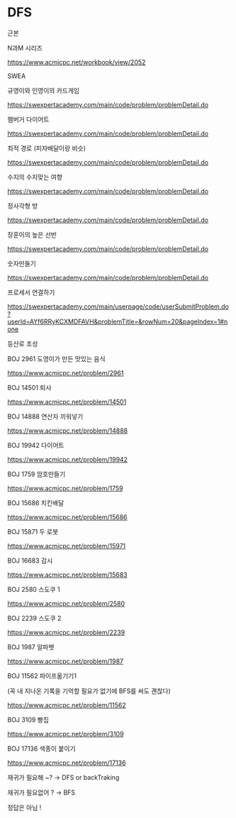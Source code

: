 # DFS

근본

N과M 시리즈

https://www.acmicpc.net/workbook/view/2052

SWEA

규영이와 인영이의 카드게임

https://swexpertacademy.com/main/code/problem/problemDetail.do

햄버거 다이어트

https://swexpertacademy.com/main/code/problem/problemDetail.do

최적 경로 (피자배달이랑 비슷)

https://swexpertacademy.com/main/code/problem/problemDetail.do

수지의 수지맞는 여향

https://swexpertacademy.com/main/code/problem/problemDetail.do

정사각형 방

https://swexpertacademy.com/main/code/problem/problemDetail.do

장훈이의 높은 선반

https://swexpertacademy.com/main/code/problem/problemDetail.do

숫자만들기

https://swexpertacademy.com/main/code/problem/problemDetail.do

프로세서 연결하기

https://swexpertacademy.com/main/userpage/code/userSubmitProblem.do?userId=AYf6RRyKCXMDFAVH&problemTitle=&rowNum=20&pageIndex=1#none

등산로 조성

BOJ 2961 도영이가 만든 맛있는 음식

https://www.acmicpc.net/problem/2961

BOJ 14501 퇴사

https://www.acmicpc.net/problem/14501

BOJ 14888 연산자 끼워넣기

https://www.acmicpc.net/problem/14888

BOJ 19942 다이어트

https://www.acmicpc.net/problem/19942

BOJ 1759 암호만들기

https://www.acmicpc.net/problem/1759

BOJ 15686 치킨배달

https://www.acmicpc.net/problem/15686

BOJ 15871 두 로봇

https://www.acmicpc.net/problem/15971

BOJ 16683 감시

https://www.acmicpc.net/problem/15683

BOJ 2580 스도쿠 1

https://www.acmicpc.net/problem/2580

BOJ 2239 스도쿠 2

https://www.acmicpc.net/problem/2239

BOJ 1987 알파벳

https://www.acmicpc.net/problem/1987

BOJ 11562 파이프옮기기1

(꼭 내 지나온 기록을 기억할 필요가 없기에 BFS를 써도 괜찮다)

https://www.acmicpc.net/problem/11562

BOJ 3109 빵집

https://www.acmicpc.net/problem/3109

BOJ 17136 색종이 붙이기

https://www.acmicpc.net/problem/17136

재귀가 필요해 ~? → DFS or backTraking

재귀가 필요없어 ? → BFS

정답은 아님 !